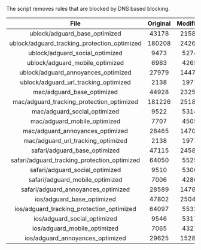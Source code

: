 The script removes rules that are blocked by DNS based blocking.


| File | Original | Modified |
|:----:|:-----:|:-----:|
| ublock/adguard_base_optimized | 43178 | 21581 |
| ublock/adguard_tracking_protection_optimized | 180208 | 24262 |
| ublock/adguard_social_optimized | 9473 | 5274 |
| ublock/adguard_mobile_optimized | 6983 | 4265 |
| ublock/adguard_annoyances_optimized | 27979 | 14471 |
| ublock/adguard_url_tracking_optimized | 2138 | 1977 |
| mac/adguard_base_optimized | 44928 | 23252 |
| mac/adguard_tracking_protection_optimized | 181226 | 25183 |
| mac/adguard_social_optimized | 9522 | 5314 |
| mac/adguard_mobile_optimized | 7707 | 4505 |
| mac/adguard_annoyances_optimized | 28465 | 14707 |
| mac/adguard_url_tracking_optimized | 2138 | 1977 |
| safari/adguard_base_optimized | 47115 | 24586 |
| safari/adguard_tracking_protection_optimized | 64050 | 5525 |
| safari/adguard_social_optimized | 9510 | 5300 |
| safari/adguard_mobile_optimized | 7006 | 4286 |
| safari/adguard_annoyances_optimized | 28589 | 14784 |
| ios/adguard_base_optimized | 47802 | 25045 |
| ios/adguard_tracking_protection_optimized | 64097 | 5532 |
| ios/adguard_social_optimized | 9546 | 5317 |
| ios/adguard_mobile_optimized | 7065 | 4327 |
| ios/adguard_annoyances_optimized | 29625 | 15280 |